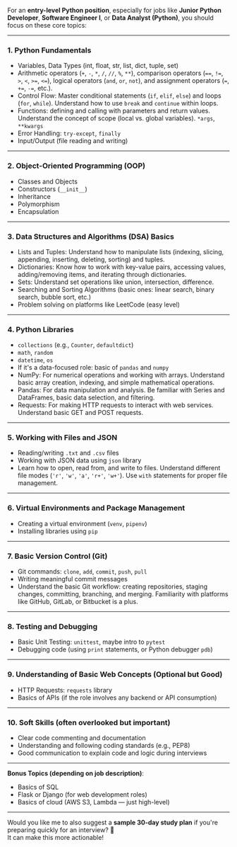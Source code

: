 For an **entry-level Python position**, especially for jobs like **Junior Python Developer**, **Software Engineer I**, or **Data Analyst (Python)**, you should focus on these core topics:

---

### 1. **Python Fundamentals**
- Variables, Data Types (int, float, str, list, dict, tuple, set)
- Arithmetic operators (`+`, `-`, `*`, `/`, `//`, `%`, `**`), comparison operators (`==`, `!=`, `>`, `<`, `>=`, `<=`), logical operators (`and`, `or`, `not`), and assignment operators (`=`, `+=`, `-=`, etc.).
- Control Flow: Master conditional statements (`if`, `elif`, `else`) and loops (`for`, `while`). Understand how to use `break` and `continue` within loops.
- Functions: defining and calling with parameters and return values. Understand the concept of scope (local vs. global variables). `*args`, `**kwargs`
- Error Handling: `try-except`, `finally`
- Input/Output (file reading and writing)

---

### 2. **Object-Oriented Programming (OOP)**
- Classes and Objects
- Constructors (`__init__`)
- Inheritance
- Polymorphism
- Encapsulation

---

### 3. **Data Structures and Algorithms (DSA) Basics**
- Lists and Tuples: Understand how to manipulate lists (indexing, slicing, appending, inserting, deleting, sorting) and tuples.
- Dictionaries: Know how to work with key-value pairs, accessing values, adding/removing items, and iterating through dictionaries.
- Sets: Understand set operations like union, intersection, difference.
- Searching and Sorting Algorithms (basic ones: linear search, binary search, bubble sort, etc.)
- Problem solving on platforms like LeetCode (easy level)

---

### 4. **Python Libraries**
- `collections` (e.g., `Counter`, `defaultdict`)
- `math`, `random`
- `datetime`,  `os`
- If it's a data-focused role: basic of `pandas` and `numpy`
- NumPy: For numerical operations and working with arrays. Understand basic array creation, indexing, and simple mathematical operations.
- Pandas: For data manipulation and analysis. Be familiar with Series and DataFrames, basic data selection, and filtering.
- Requests: For making HTTP requests to interact with web services. Understand basic GET and POST requests.

---

### 5. **Working with Files and JSON**
- Reading/writing `.txt` and `.csv` files
- Working with JSON data using `json` library
- Learn how to open, read from, and write to files. Understand different file modes (`'r'`, `'w'`, `'a'`, `'r+'`, `'w+'`). Use `with` statements for proper file management.

---

### 6. **Virtual Environments and Package Management**
- Creating a virtual environment (`venv`, `pipenv`)
- Installing libraries using `pip`

---

### 7. **Basic Version Control (Git)**
- Git commands: `clone`, `add`, `commit`, `push`, `pull`
- Writing meaningful commit messages
- Understand the basic Git workflow: creating repositories, staging changes, committing, branching, and merging. Familiarity with platforms like GitHub, GitLab, or Bitbucket is a plus.

---

### 8. **Testing and Debugging**
- Basic Unit Testing: `unittest`, maybe intro to `pytest`
- Debugging code (using `print` statements, or Python debugger `pdb`)

---

### 9. **Understanding of Basic Web Concepts (Optional but Good)**
- HTTP Requests: `requests` library
- Basics of APIs (if the role involves any backend or API consumption)

---

### 10. **Soft Skills (often overlooked but important)**
- Clear code commenting and documentation
- Understanding and following coding standards (e.g., PEP8)
- Good communication to explain code and logic during interviews

---

**Bonus Topics (depending on job description)**:
- Basics of SQL
- Flask or Django (for web development roles)
- Basics of cloud (AWS S3, Lambda — just high-level)

---

Would you like me to also suggest a **sample 30-day study plan** if you're preparing quickly for an interview? 🚀  
It can make this more actionable!

